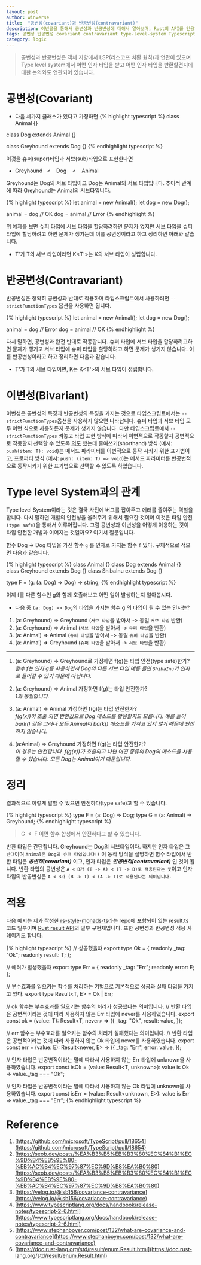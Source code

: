 ```yaml
---
layout: post
author: winverse
title:  "공변성(covariant)과 반공변성(contravariant)"
description: 이번글을 통해서 공변성과 반공변성에 대해서 알아보며, Rust의 API를 인용하여 Typescript에서 어떻게 타입 안전(type-safety)한 코드를 작성할 수 있는지 알아봅시다.
tags: 공변성 반공변성 covariant contravariant type-level-system Typescript Rust
category: logic
---
```



> 공변성과 반공변성은 객체 지향에서 LSP(리스코프 치환 원칙)과 연관이 있으며 Type level system에서 어떤 인자 타입을 받고 어떤 인자 타입을 반환할건지에 대한 논의와도 연관되어 있습니다.

# 공변성(Covariant)

- 다음 세가지 클래스가 있다고 가정하면
{% highlight typescript %}
class Animal {}

class Dog extends Animal {}

class Greyhound extends Dog {}
{% endhighlight typescript %}

이것을 슈퍼(super)타입과 서브(sub)타입으로 표현한다면

* Greyhound&nbsp;&nbsp; < &nbsp;&nbsp; Dog &nbsp;&nbsp; < &nbsp;&nbsp; Animal

Greyhound는 Dog의 서브 타입이고 Dog는 Animal의 서브 타입입니다. 추이적 관계에 따라 Greyhound는 Animal의 서브타입니다.

{% highlight typescript %}
let animal = new Animal();
let dog = new Dog();

animal = dog // OK
dog = animal // Error
{% endhighlight %}

위 예제를 보면 슈퍼 타입에 서브 타입을 할당하려하면 문제가 없지만 서브 타입을 슈퍼 타입에 할당하려고 하면 문제가 생기는데 이를 공변성이라고 하고 정리하면 아래와 같습니다.


* T'가 T의 서브 타입이라면 K<T'>는 K<T>의 서브 타입이 성립합니다.


# 반공변성(Contravariant)
반공변성은 정확히 공변성과 반대로 작용하며 타입스크립트에서 사용하려면 `--strictFunctionTypes` 옵션을 사용하면 됩니다. 

{% highlight typescript %}
let animal = new Animal();
let dog = new Dog();

animal = dog // Error
dog = animal // OK
{% endhighlight %}

다시 말하면, 공변성과 완전 반대로 작동합니다. 슈퍼 타입에 서브 타입을 할당하려고하면 문제가 행기고 서브 타입에 슈퍼 타입을 할당하려고 하면 문제가 생기지 않습니다. 이를 반공변성이라고 하고 정리하면 다음과 같습니다.

* T'가 T의 서브 타입이면, K<T>는  K<T'>의 서브 타입이 성립합니다.

# 이변성(Bivariant)
이변성은 공변성의 특징과 반공변성의 특징을 가지는 것으로 타입스크립트에서는 `--strictFunctionTypes`옵션을 사용하지 않으면 나타납니다. 슈퍼 타입과 서브 타입 모두 어떤 식으로 사용하든지 문제가 생기지 않습니다.
다만 타입스크립트에서 `--strictFunctionTypes` 켜놓고 타입 표현 방식에 따라서 이변적으로 작동할지 공변적으로 작동할지 선택할 수 있도록 [의도](https://github.com/microsoft/TypeScript/pull/18654) 했는데 줄여쓰기(shorthand) 방식 (예시: `push(item: T): void`)는 메서드 파라미터를 이변적으로 동작 시키기 위한 표기법이고, 프로퍼티 방식 (예시: `push: (item: T) => void`)는 메서드 파라미터를 반공변적으로 동작시키기 위한 표기법으로 선택할 수 있도록 하였습니다.

# Type level System과의 관계
Type level System이라는 것은 결국 사전에 버그를 잡아주고 에러를 줄여주는 역할을 합니다. 다시 말하면 개발의 안전성을 올려주기 위해서 필요한 것이며 이것은 타입 안전`(type safe)`을 통해서 이루어집니다. 그럼 공변성과 이변성을 어떻게 이용하는 것이 타입 안전한 개발과 이어지는 것일까요? 여기서 질문입니다.

함수 Dog -> Dog 타입을 가진 함수 `g` 를 인자로 가지는 함수 `f` 있다. 구체적으로 적으면 다음과 같습니다.

{% highlight typescript %}
class Animal {}
class Dog extends Animal {}
class Greyhound extends Dog {}
class ShibaInu extends Dog {}

type F = (g: (a: Dog) => Dog) => string;
{% endhighlight typescript %}

이제 f를 다른 함수인 g와 함께 호출해보고 어떤 일이 발생하는지 알아봅시다.

* 다음 중 `(a: Dog) => Dog`의 타입을 가지는 함수 g 의 타입이 될 수 있는 인자는?

1. (a: Greyhound) => Greyhound (`서브 타입`을 받아서 -> 동일 `서브 타입` 반환)
2. (a: Greyhound) => Animal (`서브 타입`을 받아서 -> `슈퍼 타입`을 반환)
3. (a: Animal) => Animal (`슈퍼 타입`을 받아서 -> 동일 `슈퍼 타입`을 반환)
4. (a: Animal) => Greyhound (`슈퍼 타입`을 받아서 -> `서브 타입`을 반환)

---

1. (a: Greyhound) => Greyhound로 가정하면 f(g)는 타입 안전(type safe)한가?  
_함수 f는 인자 g를 사용하면서 Dog의 다른 서브 타입 예를 들면 `ShibaInu`가 인자로 들어갈 수 있기 때문에 아닙니다._   

2. (a: Greyhound) => Animal 가정하면 f(g)는 타입 안전한가?  
_1과 동일합니다._

3. (a: Animal) => Animal 가정하면 f(g)는 타입 안전한가?  
_f(g(x))이 호출 되면 반환값으로 Dog 메소드를 활용할지도 모릅니다. 예를 들어 bark() 같은 그러나 모든 Animal이 bark() 메소드를 가지고 있지 않기 때문에 안전하지 않습니다._

4. (a:Animal) => Greyhound 가정하면 f(g)는 타입 안전한가?  
_이 경우는 안전합니다. f(g(x))가 호출되고 나면 어떤 종류의 Dog의 메소드를 사용할 수 있습니다. 모든 Dog는 Animal이기 때문입니다._   

# 정리
결과적으로 이렇게 말할 수 있으면 안전하다(type safe)고 할 수 있습니다.

{% highlight typescript %}
  type F = (a: Dog) => Dog;
  type G = (a: Animal) => Greyhound;
{% endhighlight typescript %}

> G&nbsp;&nbsp;<&nbsp;&nbsp;F 이면 함수 합성에서 안전하다고 할 수 있습니다.
  
반환 타입은 간단합니다. Greyhound는 Dog의 서브타입이다. 하지만 인자 타입은 그 `반대`이며 `Animal은 Dog의 슈퍼 타입입니다!!` 이 동작 방식을 설명하면 함수 타입에서 반환 타입은 ***공변적(covariant)*** 이고, 인자 타입은 ***반공변적(contravariant)*** 인 것이 됩니다. 반환 타입의 공변성은 `A < B가 (T -> A) < (T -> B)로 적용된다는 뜻`이고 인자 타입의 반공변성은 `A < B가 (B -> T) < (A -> T)로 적용된다는 의미입니다.` 


# 적용
다음 예시는 제가 작성한 [rs-style-monads-ts](https://github.com/winverse/rs-style-monads-ts)라는 repo에 포함되어 있는 result.ts 코드 일부이며 [Rust result API](https://doc.rust-lang.org/std/result/enum.Result.html#)의 일부 구현체입니다. 또한 공변성과 반공변성 적용 사례이기도 합니다.  

{% highlight typescript %}
// 성공했을떄
export type Ok<T> = {
  readonly _tag: "Ok";
  readonly result: T;
};

// 에러가 발생했을때
export type Err<E> = {
  readonly _tag: "Err";
  readonly error: E;
};

// 부수효과를 일으키는 함수를 처리하는 기법으로 기본적으로 성공과 실패 타입을 가지고 있다.
export type Result<T, E> = Ok<T> | Err<E>;

// ok 함수는 부수효과를 일으키는 함수의 처리가 성공했다는 의미입니다.
// 반환 타입은 공변적이라는 것에 따라 사용하지 않는 Err 타입에 never를 사용하였습니다.
export const ok = <T>(value: T): Result<T, never> => ({
  _tag: "Ok",
  result: value,
});

// err 함수는 부수효과를 일으키는 함수의 처리가 실패했다는 의미입니다.
// 반환 타입은 공변적이라는 것에 따라 사용하지 않는 Ok 타입에 never를 사용하였습니다.
export const err = <E>(value: E): Result<never, E> => ({
  _tag: "Err",
  error: value,
});

// 인자 타입은 반공변적이라는 말에 따라서 사용하지 않는 Err 타입에 unknown을 사용하였습니다.
export const isOk = <T>(value: Result<T, unknown>): value is Ok<T> =>
  value._tag === "Ok";

// 인자 타입은 반공변적이라는 말에 따라서 사용하지 않는 Ok 타입에 unknown을 사용하였습니다.
export const isErr = <E>(value: Result<unknown, E>): value is Err<E> =>
  value._tag === "Err";
{% endhighlight typescript %}
  
  
# Reference
1. [https://github.com/microsoft/TypeScript/pull/18654](https://github.com/microsoft/TypeScript/pull/18654)
2. [https://seob.dev/posts/%EA%B3%B5%EB%B3%80%EC%84%B1%EC%9D%B4%EB%9E%80-%EB%AC%B4%EC%97%87%EC%9D%B8%EA%B0%80](https://seob.dev/posts/%EA%B3%B5%EB%B3%80%EC%84%B1%EC%9D%B4%EB%9E%80-%EB%AC%B4%EC%97%87%EC%9D%B8%EA%B0%80)
3. [https://velog.io/@lsb156/covariance-contravariance](https://velog.io/@lsb156/covariance-contravariance)
4. [https://www.typescriptlang.org/docs/handbook/release-notes/typescript-2-6.html](https://www.typescriptlang.org/docs/handbook/release-notes/typescript-2-6.html)
5. [https://www.stephanboyer.com/post/132/what-are-covariance-and-contravariance](https://www.stephanboyer.com/post/132/what-are-covariance-and-contravariance)
6. [https://doc.rust-lang.org/std/result/enum.Result.html](https://doc.rust-lang.org/std/result/enum.Result.html)